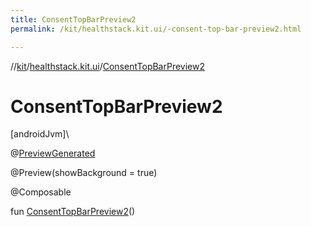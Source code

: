 ```yaml
---
title: ConsentTopBarPreview2
permalink: /kit/healthstack.kit.ui/-consent-top-bar-preview2.html

---
```

//[kit](../../index.html)/[healthstack.kit.ui](index.html)/[ConsentTopBarPreview2](-consent-top-bar-preview2.html)



# ConsentTopBarPreview2



[androidJvm]\




@[PreviewGenerated](../healthstack.kit.annotation/-preview-generated/index.html)



@Preview(showBackground = true)



@Composable



fun [ConsentTopBarPreview2](-consent-top-bar-preview2.html)()




